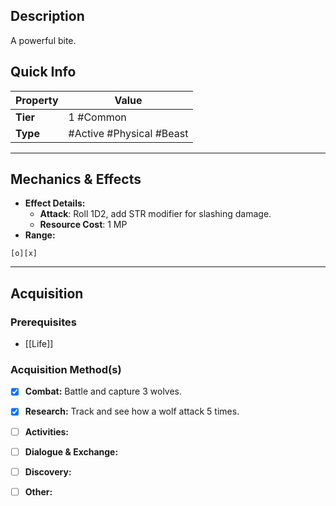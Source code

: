 ## Description
 A powerful bite.

## Quick Info
| Property | Value                    |
| -------- | ------------------------ |
| **Tier** | 1 #Common                |
| **Type** | #Active #Physical #Beast |

---

## Mechanics & Effects
- **Effect Details:**
    - **Attack**: Roll 1D2, add STR modifier for slashing damage.
    - **Resource Cost**: 1 MP
- **Range:**
```
[o][x]
```

---

## Acquisition
### Prerequisites
- [[Life]]

### Acquisition Method(s)
- [x] **Combat:** Battle and capture 3 wolves.
- [x] **Research:** Track and see how a wolf attack 5 times.
- [ ] **Activities:** 
- [ ] **Dialogue & Exchange:** 
- [ ] **Discovery:** 
- [ ] **Other:** 


